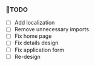### 🎯TODO
- [ ] Add localization
- [ ] Remove unnecessary imports
- [ ] Fix home page
- [ ] Fix details design
- [ ] Fix application form
- [ ] Re-design